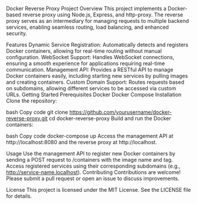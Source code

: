 Docker Reverse Proxy Project
Overview
This project implements a Docker-based reverse proxy using Node.js, Express, and http-proxy. The reverse proxy serves as an intermediary for managing requests to multiple backend services, enabling seamless routing, load balancing, and enhanced security.

Features
Dynamic Service Registration: Automatically detects and registers Docker containers, allowing for real-time routing without manual configuration.
WebSocket Support: Handles WebSocket connections, ensuring a smooth experience for applications requiring real-time communication.
Management API: Provides a RESTful API to manage Docker containers easily, including starting new services by pulling images and creating containers.
Custom Domain Support: Routes requests based on subdomains, allowing different services to be accessed via custom URLs.
Getting Started
Prerequisites
Docker
Docker Compose
Installation
Clone the repository:

bash
Copy code
git clone https://github.com/yourusername/docker-reverse-proxy.git
cd docker-reverse-proxy
Build and run the Docker containers:

bash
Copy code
docker-compose up
Access the management API at http://localhost:8080 and the reverse proxy at http://localhost.

Usage
Use the management API to register new Docker containers by sending a POST request to /containers with the image name and tag.
Access registered services using their corresponding subdomains (e.g., http://service-name.localhost).
Contributing
Contributions are welcome! Please submit a pull request or open an issue to discuss improvements.

License
This project is licensed under the MIT License. See the LICENSE file for details.

